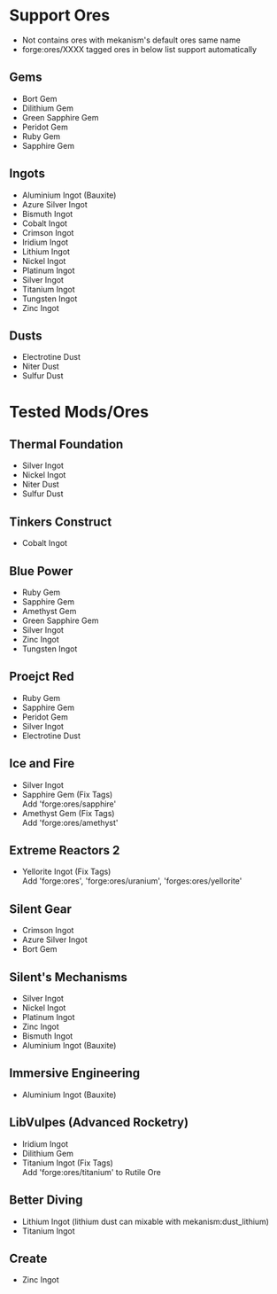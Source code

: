 
# Support Ores

* Not contains ores with mekanism's default ores same name
* forge:ores/XXXX tagged ores in below list support automatically

## Gems

* Bort Gem
* Dilithium Gem
* Green Sapphire Gem
* Peridot Gem
* Ruby Gem
* Sapphire Gem

## Ingots

* Aluminium Ingot (Bauxite)
* Azure Silver Ingot
* Bismuth Ingot
* Cobalt Ingot
* Crimson Ingot
* Iridium Ingot
* Lithium Ingot
* Nickel Ingot
* Platinum Ingot
* Silver Ingot
* Titanium Ingot
* Tungsten Ingot
* Zinc Ingot

## Dusts

* Electrotine Dust
* Niter Dust
* Sulfur Dust

# Tested Mods/Ores

## Thermal Foundation

* Silver Ingot
* Nickel Ingot
* Niter Dust
* Sulfur Dust

## Tinkers Construct

* Cobalt Ingot

## Blue Power

* Ruby Gem
* Sapphire Gem
* Amethyst Gem
* Green Sapphire Gem
* Silver Ingot
* Zinc Ingot
* Tungsten Ingot

## Proejct Red

* Ruby Gem
* Sapphire Gem
* Peridot Gem
* Silver Ingot
* Electrotine Dust

## Ice and Fire

* Silver Ingot
* Sapphire Gem (Fix Tags)
<br>Add 'forge:ores/sapphire'
* Amethyst Gem (Fix Tags)
<br>Add 'forge:ores/amethyst'

## Extreme Reactors 2

* Yellorite Ingot (Fix Tags)
<br>Add 'forge:ores', 'forge:ores/uranium', 'forges:ores/yellorite'

## Silent Gear

* Crimson Ingot
* Azure Silver Ingot
* Bort Gem

## Silent's Mechanisms

* Silver Ingot
* Nickel Ingot
* Platinum Ingot
* Zinc Ingot
* Bismuth Ingot
* Aluminium Ingot (Bauxite)

## Immersive Engineering

* Aluminium Ingot (Bauxite)

## LibVulpes (Advanced Rocketry)

* Iridium Ingot
* Dilithium Gem
* Titanium Ingot (Fix Tags)
<br>Add 'forge:ores/titanium' to Rutile Ore

## Better Diving

* Lithium Ingot (lithium dust can mixable with mekanism:dust_lithium)
* Titanium Ingot

## Create

* Zinc Ingot
